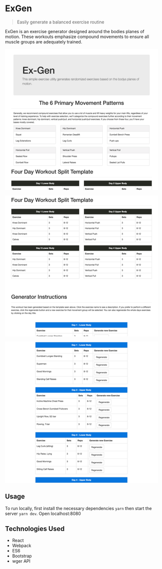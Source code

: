 # ExGen
> Easily generate a balanced exercise routine

ExGen is an exercise generator designed around the bodies planes of motion. These workouts emphasize compound movements to ensure all muscle groups are adequately trained.

![](./public/images/demo1.png)

![](./public/images/demo2.png)

![](./public/images/demo3.png)


## Usage
To run locally, first install the necessary dependencies ```yarn``` then start the server ```yarn dev```. Open localhost:8080

## Technologies Used
* React
* Webpack
* ES6
* Bootstrap
* wger API
